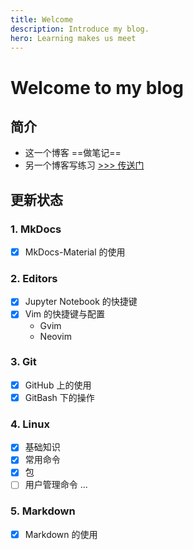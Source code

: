 ```yaml
---
title: Welcome
description: Introduce my blog.
hero: Learning makes us meet
---
```

 
# Welcome to my blog

## 简介

- 这一个博客 ==做笔记==
- 另一个博客写练习 <a href="https://yorkfish.github.io/exercises/" target="_blank">>>> 传送门 </a>

## 更新状态

### 1. MkDocs

- [x] MkDocs-Material 的使用

### 2. Editors

- [x] Jupyter Notebook 的快捷键
- [x] Vim 的快捷键与配置
    - Gvim
    - Neovim

### 3. Git

- [x] GitHub 上的使用
- [x] GitBash 下的操作

### 4. Linux

- [x] 基础知识
- [x] 常用命令
- [x] 包
- [ ] 用户管理命令 ...

### 5. Markdown

- [x] Markdown 的使用
